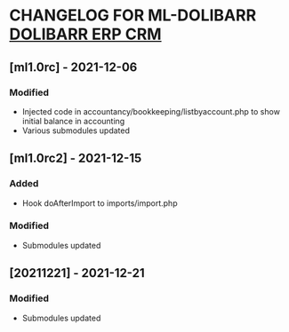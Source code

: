# CHANGELOG FOR ML-DOLIBARR [DOLIBARR ERP CRM](https://www.dolibarr.org)

## [ml1.0rc] - 2021-12-06

### Modified
- Injected code in accountancy/bookkeeping/listbyaccount.php to show initial balance in accounting
- Various submodules updated

## [ml1.0rc2] - 2021-12-15

### Added
- Hook doAfterImport to imports/import.php

### Modified
- Submodules updated

## [20211221] - 2021-12-21

### Modified
- Submodules updated